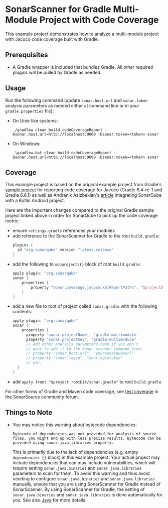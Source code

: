 # SonarScanner for Gradle Multi-Module Project with Code Coverage

This example project demonstrates how to analyze a multi-module project with Jacoco code coverage built with Gradle.

## Prerequisites
* A Gradle wrapper is included that bundles Gradle. All other required plugins will be pulled by Gradle as needed.

## Usage
Run the following command (update `sonar.host.url` and `sonar.token` analysis parameters as needed either at command line or in your `gradle.properties` file):
* On Unix-like systems:
  ```shell
  ./gradlew clean build codeCoverageReport -Dsonar.host.url=http://localhost:9000 -Dsonar.token=<token> sonar
  ```
* On Windows:
  ```shell
  .\gradlew.bat clean build codeCoverageReport -Dsonar.host.url=http://localhost:9000 -Dsonar.token=<token> sonar
  ```

## Coverage
This example project is based on the original example project from Gradle's [sample project](https://docs.gradle.org/6.4-rc-1/samples/sample_jvm_multi_project_with_code_coverage.html) for reporting code coverage for Jacoco (Gradle 6.4-rc-1 and Gradle 6.6.1) as well as Andranik Azizbekian's [article](https://developer.disqo.com/blog/setup-android-project/)  integrating SonarQube with a Kotlin Android project.

Here are the important changes compared to the original Gradle sample project linked above in order for SonarQube to pick up the code coverage metric:
* ensure `settings.gradle` references your modules
* add reference to the SonarScanner for Gradle to the root `build.gradle`:
  ```groovy
  plugins {
    id "org.sonarqube" version "latest.release"
  }
  ```
* add the following to `subprojects{}` block of root `build.gradle`:
  ```groovy
  apply plugin: "org.sonarqube"
  sonar {
      properties {
          property "sonar.coverage.jacoco.xmlReportPaths", "$projectDir.parentFile.path/build/reports/jacoco/codeCoverageReport/codeCoverageReport.xml"
      }
  }
  ```
* add a new file to root of project called `sonar.gradle` with the following contents:
  ```groovy
  apply plugin: "org.sonarqube"
  sonar {
      properties {
        property 'sonar.projectName', 'gradle-multimodule'
        property "sonar.projectKey", "gradle-multimodule"
        // Add other analysis parameters here if you don't
        // want to add it to the Sonar scanner command line:
        // property "sonar.host.url", "yoursonarqubeurl"
        // property "sonar.login", "yourlogintoken"
        // etc.
    }
  }
  ```
* add `apply from: "$project.rootDir/sonar.gradle"` to root `build.gradle`


For other forms of Gradle and Maven code coverage, see [test coverage](https://docs.sonarsource.com/sonarqube-server/latest/analyzing-source-code/test-coverage/java-test-coverage/) in the SonarSource community forum.

## Things to Note
* You may notice this warning about bytecode dependencies:
  ```text
  Bytecode of dependencies was not provided for analysis of source files, you might end up with less precise results. Bytecode can be provided using sonar.java.libraries property.
  ```
  This is primarily due to the lack of dependencies (e.g. empty `dependencies {}` block) in this example project. Your actual project may include dependencies that can may include vulnerabilities, which will require setting `sonar.java.binaries` and `sonar.java.libraries` parameters to scan for them. To avoid this warning and thus avoid needing to configure `sonar.java.binaries` and `sonar.java.libraries` manually, ensure that you are using SonarScanner for Gradle instead of SonarScanner. By using SonarScanner for Gradle, the setting of `sonar.java.binaries` and `sonar.java.libraries` is done automatically for you. See also [Java](https://docs.sonarsource.com/sonarqube/latest/analyzing-source-code/languages/java/) for more details.
